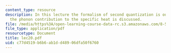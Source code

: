 ```yaml
---
content_type: resource
description: In this lecture the formalism of second quantization is outlined and
  the phonon contribution to the specific heat is discussed.
file: /media/https%3A/open-learning-course-data-rc.s3.amazonaws.com/8-511-theory-of-solids-i-fall-2004/c77d4519b6b6ab1dd48906dfa50f6760_lec20.pdf
file_type: application/pdf
resourcetype: Document
title: lec20.pdf
uid: c77d4519-b6b6-ab1d-d489-06dfa50f6760
---
```

